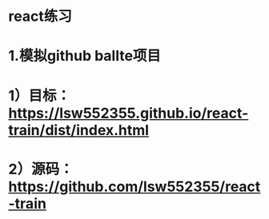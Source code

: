 ﻿# react练习
# 1.模拟github ballte项目
# 1）目标：https://lsw552355.github.io/react-train/dist/index.html
# 2）源码：https://github.com/lsw552355/react-train
